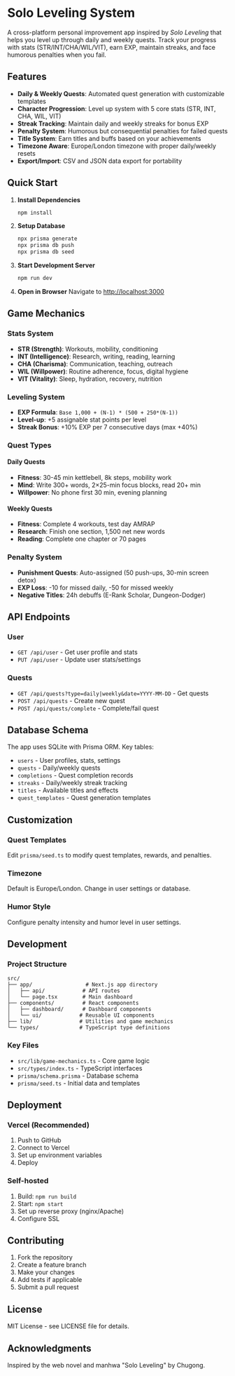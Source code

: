 # Solo Leveling System

A cross-platform personal improvement app inspired by *Solo Leveling* that helps you level up through daily and weekly quests. Track your progress with stats (STR/INT/CHA/WIL/VIT), earn EXP, maintain streaks, and face humorous penalties when you fail.

## Features

- **Daily & Weekly Quests**: Automated quest generation with customizable templates
- **Character Progression**: Level up system with 5 core stats (STR, INT, CHA, WIL, VIT)
- **Streak Tracking**: Maintain daily and weekly streaks for bonus EXP
- **Penalty System**: Humorous but consequential penalties for failed quests
- **Title System**: Earn titles and buffs based on your achievements
- **Timezone Aware**: Europe/London timezone with proper daily/weekly resets
- **Export/Import**: CSV and JSON data export for portability

## Quick Start

1. **Install Dependencies**
   ```bash
   npm install
   ```

2. **Setup Database**
   ```bash
   npx prisma generate
   npx prisma db push
   npx prisma db seed
   ```

3. **Start Development Server**
   ```bash
   npm run dev
   ```

4. **Open in Browser**
   Navigate to [http://localhost:3000](http://localhost:3000)

## Game Mechanics

### Stats System
- **STR (Strength)**: Workouts, mobility, conditioning
- **INT (Intelligence)**: Research, writing, reading, learning
- **CHA (Charisma)**: Communication, teaching, outreach
- **WIL (Willpower)**: Routine adherence, focus, digital hygiene
- **VIT (Vitality)**: Sleep, hydration, recovery, nutrition

### Leveling System
- **EXP Formula**: `Base 1,000 + (N-1) * (500 + 250*(N-1))`
- **Level-up**: +5 assignable stat points per level
- **Streak Bonus**: +10% EXP per 7 consecutive days (max +40%)

### Quest Types

#### Daily Quests
- **Fitness**: 30-45 min kettlebell, 8k steps, mobility work
- **Mind**: Write 300+ words, 2×25-min focus blocks, read 20+ min
- **Willpower**: No phone first 30 min, evening planning

#### Weekly Quests
- **Fitness**: Complete 4 workouts, test day AMRAP
- **Research**: Finish one section, 1,500 net new words
- **Reading**: Complete one chapter or 70 pages

### Penalty System
- **Punishment Quests**: Auto-assigned (50 push-ups, 30-min screen detox)
- **EXP Loss**: -10 for missed daily, -50 for missed weekly
- **Negative Titles**: 24h debuffs (E-Rank Scholar, Dungeon-Dodger)

## API Endpoints

### User
- `GET /api/user` - Get user profile and stats
- `PUT /api/user` - Update user stats/settings

### Quests
- `GET /api/quests?type=daily|weekly&date=YYYY-MM-DD` - Get quests
- `POST /api/quests` - Create new quest
- `POST /api/quests/complete` - Complete/fail quest

## Database Schema

The app uses SQLite with Prisma ORM. Key tables:
- `users` - User profiles, stats, settings
- `quests` - Daily/weekly quests
- `completions` - Quest completion records
- `streaks` - Daily/weekly streak tracking
- `titles` - Available titles and effects
- `quest_templates` - Quest generation templates

## Customization

### Quest Templates
Edit `prisma/seed.ts` to modify quest templates, rewards, and penalties.

### Timezone
Default is Europe/London. Change in user settings or database.

### Humor Style
Configure penalty intensity and humor level in user settings.

## Development

### Project Structure
```
src/
├── app/                 # Next.js app directory
│   ├── api/            # API routes
│   └── page.tsx        # Main dashboard
├── components/         # React components
│   ├── dashboard/      # Dashboard components
│   └── ui/            # Reusable UI components
├── lib/               # Utilities and game mechanics
└── types/             # TypeScript type definitions
```

### Key Files
- `src/lib/game-mechanics.ts` - Core game logic
- `src/types/index.ts` - TypeScript interfaces
- `prisma/schema.prisma` - Database schema
- `prisma/seed.ts` - Initial data and templates

## Deployment

### Vercel (Recommended)
1. Push to GitHub
2. Connect to Vercel
3. Set up environment variables
4. Deploy

### Self-hosted
1. Build: `npm run build`
2. Start: `npm start`
3. Set up reverse proxy (nginx/Apache)
4. Configure SSL

## Contributing

1. Fork the repository
2. Create a feature branch
3. Make your changes
4. Add tests if applicable
5. Submit a pull request

## License

MIT License - see LICENSE file for details.

## Acknowledgments

Inspired by the web novel and manhwa "Solo Leveling" by Chugong.
